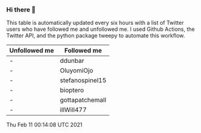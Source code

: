 ### Hi there 👋

This table is automatically updated every six hours with a list of Twitter users who have followed me and unfollowed me. I used Github Actions, the Twitter API, and the python package tweepy to automate this workflow.

| Unfollowed me |  Followed me |
| --- | --- |
|-|ddunbar|
|-|OluyomiOjo|
|-|stefanospinel15|
|-|bioptero|
|-|gottapatchemall|
|-|illWill477|
Thu Feb 11 00:14:08 UTC 2021

